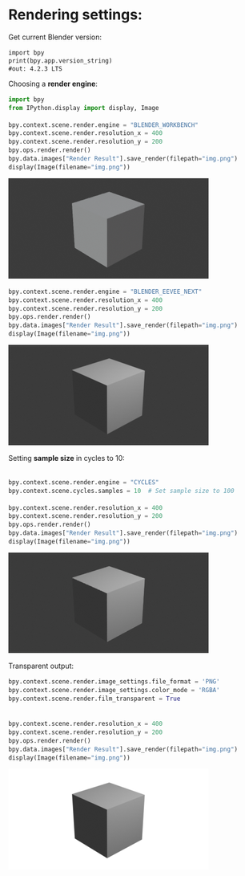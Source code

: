 # Rendering settings:

Get current Blender version:
```
import bpy
print(bpy.app.version_string)
#out: 4.2.3 LTS
```

Choosing a **render engine**:


```py hl_lines="4"
import bpy
from IPython.display import display, Image

bpy.context.scene.render.engine = "BLENDER_WORKBENCH"
bpy.context.scene.render.resolution_x = 400
bpy.context.scene.render.resolution_y = 200
bpy.ops.render.render()
bpy.data.images["Render Result"].save_render(filepath="img.png")
display(Image(filename="img.png"))
```

![alt text](image-1.png)


```py hl_lines="1"
bpy.context.scene.render.engine = "BLENDER_EEVEE_NEXT"
bpy.context.scene.render.resolution_x = 400
bpy.context.scene.render.resolution_y = 200
bpy.ops.render.render()
bpy.data.images["Render Result"].save_render(filepath="img.png")
display(Image(filename="img.png"))
```

![alt text](image-2.png)



Setting **sample size** in cycles to 10:

```py hl_lines="1-2"

bpy.context.scene.render.engine = "CYCLES"
bpy.context.scene.cycles.samples = 10  # Set sample size to 100

bpy.context.scene.render.resolution_x = 400
bpy.context.scene.render.resolution_y = 200
bpy.ops.render.render()
bpy.data.images["Render Result"].save_render(filepath="img.png")
display(Image(filename="img.png"))
```

![alt text](image-3.png)


Transparent output:
```py hl_lines="1-3"
bpy.context.scene.render.image_settings.file_format = 'PNG'
bpy.context.scene.render.image_settings.color_mode = 'RGBA'
bpy.context.scene.render.film_transparent = True


bpy.context.scene.render.resolution_x = 400
bpy.context.scene.render.resolution_y = 200
bpy.ops.render.render()
bpy.data.images["Render Result"].save_render(filepath="img.png")
display(Image(filename="img.png"))
```
![alt text](image-4.png)